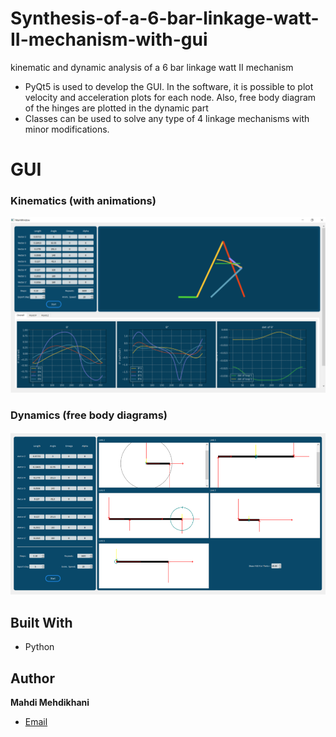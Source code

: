 # Synthesis-of-a-6-bar-linkage-watt-II-mechanism-with-gui
kinematic and dynamic analysis of a 6 bar linkage watt II mechanism

- PyQt5 is used to develop the GUI. In the software, it is possible to plot velocity and acceleration plots for each node. Also, free body diagram of the hinges are plotted in the dynamic part
- Classes can be used to solve any type of 4 linkage mechanisms with minor modifications. 

# GUI
### Kinematics (with animations)

![kinematics](/Images/kinematics.png "kinematics")

### Dynamics (free body diagrams)
![Dynamics](/Images/Dynamics.png "Dynamics")


## Built With

- Python


## Author

**Mahdi Mehdikhani**
- [Email](mailto:mahdi.mehdikhani@gmail.com?subject=Hi "Hi!")
